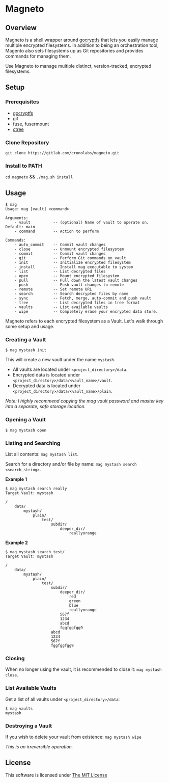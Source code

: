# Magneto

## Overview

Magneto is a shell wrapper around [gocryptfs](https://github.com/rfjakob/gocryptfs) that lets you easily manage multiple encrypted filesystems. In addition
to being an orchestration tool, Magento also sets filesystems up as Git repositories and provides commands for
managing them.

Use Magneto to manage multiple distinct, version-tracked, encrypted filesystems.

## Setup

### Prerequisites

 - [gocryptfs](https://github.com/rfjakob/gocryptfs)
 - git
 - fuse, fusermount
 - [ctree](https://github.com/astercrono/crono-tools)

### Clone Repository

`git clone https://gitlab.com/cronolabs/magneto.git`

### Install to PATH

`cd magneto` &&
`./mag.sh install`

## Usage

```shell
$ mag
Usage: mag [vault] <command>

Arguments: 
    - vault          -- (optional) Name of vault to operate on. Default: main
    - command        -- Action to perform

Commands: 
    - auto_commit    -- Commit vault changes
    - close          -- Unmount encrypted filesystem
    - commit         -- Commit vault changes
    - git            -- Perform Git commands on vault
    - init           -- Initialize encrypted filesystem
    - install        -- Install mag executable to system
    - list           -- List decrypted files
    - open           -- Mount encrypted filesystem
    - pull           -- Pull down the latest vault changes
    - push           -- Push vault changes to remote
    - remote         -- Set remote URL
    - search         -- Search decrypted files by name
    - sync           -- Fetch, merge, auto-commit and push vault
    - tree           -- List decrypted files in tree format
    - vaults         -- List available vaults
    - wipe           -- Completely erase your encrypted data store.
```

Magneto refers to each encrypted filesystem as a Vault. Let's walk through some setup and usage.

### Creating a Vault

`$ mag mystash init`

This will create a new vault under the name `mystash`.

 - All vaults are located under `<project_directory>/data`. 
 - Encrypted data is located under `<project_directory>/data/<vault_name>/vault`. 
 - Decrypted data is located under `<project_directory>/data/<vault_name>/plain`. 

*Note: I highly recommend copying the mag vault password and master key into a separate, safe storage location.*

### Opening a Vault

`$ mag mystash open`

### Listing and Searching

List all contents: `mag mystash list`.

Search for a directory and/or file by name: `mag mystash search <search_string>`.

**Example 1**
```shell
$ mag mystash search really
Target Vault: mystash

/
    data/
        mystash/
            plain/
                test/
                    subdir/
                        deeper_dir/
                            reallyorange
```

**Example 2**
```shell
$ mag mystash search test/
Target Vault: mystash

/
    data/
        mystash/
            plain/
                test/
                    subdir/
                        deeper_dir/
                            red
                            green
                            blue
                            reallyorange
                        567f
                        1234
                        abcd
                        fggfggfgg9
                    abcd
                    1234
                    567f
                    fggfggfgg9
```
### Closing

When no longer using the vault, it is recommended to close it: `mag mystash close`.

### List Available Vaults

Get a list of all vaults under `<project_directory>/data`:
```shell
$ mag vaults
mystash
```

### Destroying a Vault

If you wish to delete your vault from existence: `mag mystash wipe`

*This is an irreversible operation.*

## License

This software is licensed under [The MIT License](LICENSE)
